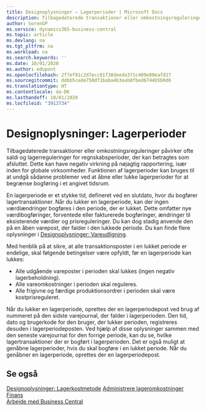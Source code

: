 ```yaml
---
title: Designoplysninger – Lagerperioder | Microsoft Docs
description: Tilbagedaterede transaktioner eller omkostningsreguleringer påvirker ofte saldi og lagerreguleringer for regnskabsperioder, der kan betragtes som afsluttet. Dette kan have negativ virkning på nøjagtig rapportering, især inden for globale virksomheder. Funktionen af lagerperioder kan bruges til at undgå sådanne problemer ved at åbne eller lukke lagerperioder for at begrænse bogføring i et angivet tidsrum.
author: SorenGP
ms.service: dynamics365-business-central
ms.topic: article
ms.devlang: na
ms.tgt_pltfrm: na
ms.workload: na
ms.search.keywords: ''
ms.date: 10/01/2020
ms.author: edupont
ms.openlocfilehash: 2f7ef91c2d7ecc01f38deeda371c409e80eafd27
ms.sourcegitcommit: ddbb5cede750df1baba4b3eab8fbed6744b5b9d6
ms.translationtype: HT
ms.contentlocale: da-DK
ms.lasthandoff: 10/01/2020
ms.locfileid: "3913734"
---
```

# <a name="design-details-inventory-periods"></a>Designoplysninger: Lagerperioder
Tilbagedaterede transaktioner eller omkostningsreguleringer påvirker ofte saldi og lagerreguleringer for regnskabsperioder, der kan betragtes som afsluttet. Dette kan have negativ virkning på nøjagtig rapportering, især inden for globale virksomheder. Funktionen af lagerperioder kan bruges til at undgå sådanne problemer ved at åbne eller lukke lagerperioder for at begrænse bogføring i et angivet tidsrum.  

 En lagerperiode er et stykke tid, defineret ved en slutdato, hvor du bogfører lagertransaktioner. Når du lukker en lagerperiode, kan der ingen værdiændringer bogføres i den periode, der er lukket. Dette omfatter nye værdibogføringer, forventede eller fakturerede bogføringer, ændringer til eksisterende værdier og prisreguleringer. Du kan dog stadig anvende den på en åben varepost, der falder i den lukkede periode. Du kan finde flere oplysninger i [Designoplysninger: Vareudligning](design-details-item-application.md).  

 Med henblik på at sikre, at alle transaktionsposter i en lukket periode er endelige, skal følgende betingelser være opfyldt, før en lagerperiode kan lukkes:  

-   Alle udgående vareposter i perioden skal lukkes (ingen negativ lagerbeholdning).  
-   Alle vareomkostninger i perioden skal reguleres.  
-   Alle frigivne og færdige produktionsordrer i perioden skal være kostprisreguleret.  

 Når du lukker en lagerperiode, oprettes der en lagerperiodepost ved brug af nummeret på den sidste varejournal, der falder i lagerperioden. Den tid, dato og brugerkode for den bruger, der lukker perioden, registreres desuden i lagerperiodeposten. Ved hjælp af disse oplysninger sammen med den seneste varejournal for den forrige periode, kan du se, hvilke lagertransaktioner der er bogført i lagerperioden. Det er også muligt at genåbne lagerperioder, hvis du skal bogføre i en lukket periode. Når du genåbner en lagerperiode, oprettes der en lagerperiodepost.  

## <a name="see-also"></a>Se også  
 [Designoplysninger: Lagerkostmetode](design-details-inventory-costing.md) [Administrere lageromkostninger](finance-manage-inventory-costs.md) [Finans](finance.md)  
 [Arbejde med Business Central](ui-work-product.md)
